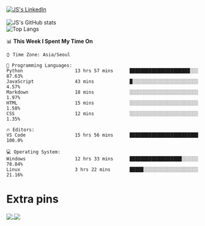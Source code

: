 
[![JS's LinkedIn](https://img.shields.io/badge/LinkedIn-blue?style=for-the-badge&logo=linkedin)](https://www.linkedin.com/in/jaeseung-lee-5a2a32139/) <br><br>
![JS's GitHub stats](https://github-readme-stats-tkxkd0159.vercel.app/api?username=tkxkd0159&hide=contribs,prs,stars,issues&show_icons=true&theme=react&include_all_commits=true)  
![Top Langs](https://github-readme-stats-tkxkd0159.vercel.app/api/top-langs/?username=tkxkd0159&layout=compact&hide=jupyter%20notebook&langs_count=10)  

<!--START_SECTION:waka-->
📊 **This Week I Spent My Time On** 

```text
⌚︎ Time Zone: Asia/Seoul

💬 Programming Languages: 
Python                   13 hrs 57 mins      ██████████████████████░░░   87.63% 
JavaScript               43 mins             █░░░░░░░░░░░░░░░░░░░░░░░░   4.57% 
Markdown                 18 mins             ░░░░░░░░░░░░░░░░░░░░░░░░░   1.97% 
HTML                     15 mins             ░░░░░░░░░░░░░░░░░░░░░░░░░   1.58% 
CSS                      12 mins             ░░░░░░░░░░░░░░░░░░░░░░░░░   1.35%

🔥 Editors: 
VS Code                  15 hrs 56 mins      █████████████████████████   100.0%

💻 Operating System: 
Windows                  12 hrs 33 mins      ███████████████████░░░░░░   78.84% 
Linux                    3 hrs 22 mins       █████░░░░░░░░░░░░░░░░░░░░   21.16%

```


<!--END_SECTION:waka-->
# Extra pins
<a href="https://github.com/tkxkd0159/TIL_CPP">
  <img align="center" src="https://github-readme-stats-tkxkd0159.vercel.app/api/pin/?username=tkxkd0159&repo=TIL_CPP&theme=react" />
</a>
<a href="https://github.com/tkxkd0159/dsalgo">
  <img align="center" src="https://github-readme-stats-tkxkd0159.vercel.app/api/pin/?username=tkxkd0159&repo=dsalgo&theme=react" />
</a>

<!---
- 🔭 I’m currently working on ...
- 🌱 I’m currently learning blockchain and distributed network
- 👯 I’m looking to collaborate on ...
- 🤔 I’m looking for help with ...
- 💬 Ask me about ...
- 📫 How to reach me: ...
- 😄 Pronouns: ...
- ⚡ Fun fact: ...
-->
